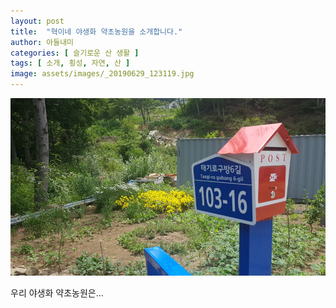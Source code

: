 ```yaml
---
layout: post
title:  "혁이네 야생화 약초농원을 소개합니다."
author: 아들내미
categories: [ 슬기로운 산 생활 ]
tags: [ 소개, 횡성, 자연, 산 ]
image: assets/images/_20190629_123119.jpg
---
```


![](assets/images/_20190629_123119.jpg)

우리 야생화 약초농원은...